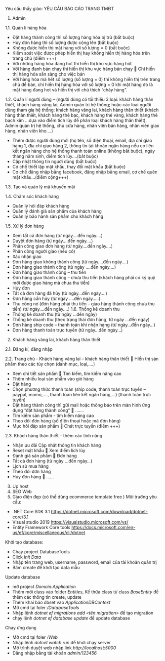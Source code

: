 Yêu cầu thầy giáo: 
YÊU CẦU BÁO CÁO TRANG TMĐT
1. Admin

1.1. Quản lí hàng hóa

- Đặt hàng thành công thì số lượng hàng hóa bị trừ (bắt buộc)
- Hủy đơn hàng thì số lượng được cộng lên (bắt buộc)
- Không được hiển thị mặt hàng với số lượng = 0 (bắt buộc)
- Kiểm soát việc được phép hiển thị hay không hiển thị hàng hóa trên trang chủ (điểm +++)
- Với những hàng hóa đang hot thì hiển thị khu vực hàng hót
- Với hàng đanh bán chạy thì hiển thị khu vực hàng bán chạy  Chỉ hiển thị hàng hóa sẵn sàng cho việc bán
- Với hàng hóa mà hết số lượng (số lượng = 0) thì không hiển thị trên trang chủ để bán, chỉ hiển thị hàng hóa với số lượng = 0 khi mặt hàng đó là mặt hàng 
đang hot và hiển thị với chú thích “cháy hàng”.

1.2. Quản lí người dùng – (người dùng có tối thiểu 3 loại: khách hàng thân thiết, khách hàng vãng lai, Admin quản trị hệ thống; hoặc các loại người dùng tham gia hệ thống: khách 
hàng vãng lai, khách hàng thân thiết (khách hàng thân thiết, khách hàng thẻ bạc, khách  hàng thẻ vàng, khách hàng thẻ bạch kim …dựa vào điểm tích lũy để phân loại khách 
hàng thân thiết), Admin quản trị hệ thống, chủ cửa hàng, nhân viên bán hàng, nhân viên giao hàng, nhân viên kho….)

- Thêm được người dùng mới (họ tên, số điện thoại, email, địa chỉ giao hàng 1, địa chỉ giao hàng 2, thông tin tài khoản ngân hàng nếu có liên kết ngân hàng cho hệ thống thanh toán online (không bắt buộc), ngày tháng năm sinh, điểm tích lũy….(bắt buộc)
- Cập nhật thông tin người dùng (bắt buộc)
- Cơ chế thiết lập mật khẩu, thay đổi mật khẩu (bắt buộc)
- Cơ chế đăng nhập bằng facebook, đăng nhập bằng email, cơ chế quên mật khẩu…(điểm cộng+++)

1.3. Tạo và quản lý mã khuyến mãi

1.4. Chăm sóc khách hàng
- Quản lý hỏi đáp khách hàng
- Quản lý đánh giá sản phẩm của khách hàng
- Quản lý bảo hành sản phẩm cho khách hàng

1.5. Xử lý đơn hàng
- Xem tất cả đơn hàng (từ ngày….đến ngày….)
- Duyệt đơn hàng (từ ngày….đến ngày….)
- Phân công giao đơn hàng (từ ngày….đến ngày….)
- Phân công người giao (nếu có)
- Xác nhận giao
- Đơn hàng giao không thành công (từ ngày….đến ngày….)
- Đơn hàng giao thành công (từ ngày ….đến ngày….)
- Đơn hàng giao thành công – thu tiền
- Đơn hàng giao thành công – chưa thu tiền (khách hàng phải có ký quỹ mới được giao hàng mà chưa thu tiền)
- Hủy đơn
- Tất cả đơn hàng đã hủy (từ ngày…đến ngày….)
- Đơn hàng cần hủy (từ ngày ….đến ngày…..).
- Thu công nợ (đơn hàng phải thu tiền – giao hàng thành công chưa thu tiền) (từ ngày….đến ngày….)
1.6. Thống kê doanh thu
- Thống kê doanh thu (từ ngày …đến ngày)
- Thống kê doanh thu (theo trạng thái đơn hàng, từ ngày …đến ngày)
- Đơn hàng ship code – thanh toán khi nhận hàng (từ ngày…đến ngày…)
- Đơn hàng thanh toán trực tuyến (từ ngày…đến ngày…)
2. Khách hàng vãng lai, khách hàng thân thiết

2.1. Đăng kí, đăng nhập

2.2. Trang chủ - Khách hàng vãng lai – khách hàng thân thiết  Hiển thị sản phẩm theo các tùy chọn (danh mục, loại,….)

- Xem chi tiết sản phẩm  Tìm kiếm, tìm kiếm nâng cao
- Thêm nhiều loại sản phẩm vào giỏ hàng
- Đặt hàng
- Chọn phương thức thanh toán (ship code, thanh toán trực tuyến – paypal, momo,…., thanh toán liên kết ngân hàng,…) (thanh toán trực tuyến)
- Đặt hàng thành công thì gửi mail hoặc thông báo trên màn hình ứng dụng “đặt hàng thành công”
 …….
- Tìm kiếm sản phẩm - tìm kiếm nâng cao
- Theo dõi đơn hàng (số điện thoại hoặc mã đơn hàng)
- Mục hỏi đáp sản phẩm  Chát trực tuyến (điểm +++)

2.3. Khách hàng thân thiết – thêm các tính năng

- Nhận ưu đãi
Cập nhật thông tin khách hàng
- Reset mật khẩu  Xem điểm lích lũy
- Đánh giá sản phẩm  Đơn hàng
- Tất cả đơn hàng (từ ngày …đến ngày…)
- Lịch sử mua hàng
- Theo dõi đơn hàng
- Hủy đơn hàng
 ……
3. Up host
4. SEO Web
5. Giao điện đẹp (có thể dùng ecommerce template free )
Môi trường yêu cầu:
 * .NET Core SDK 3.1 https://dotnet.microsoft.com/download/dotnet-core/3.1
 * Visual studio 2019 https://visualstudio.microsoft.com/vs/
 * Entity Framework Core tools https://docs.microsoft.com/en-us/ef/core/miscellaneous/cli/dotnet


Khởi tạo database:
 * Chạy project DatabaseTools
 * Click *Init Data*
 * Nhập tên trang web, username, password, email của tài khoản quản trị
 * Bấm create để khởi tạo data mẫu

Update database
 * mở project *Domain.Application*
 * Thêm mới class vào folder *Entities*, Kế thừa class từ class *BaseEntity* để thêm các thông tin create, update
 * Thêm khai báo dbset vào *ApplicationDBContext*
 * Mở cmd tại foler */DatabaseTools*
 * Nhập lệnh *dotnet ef migrations add <tên migration>* để tạo migration
 * chạy lệnh *dotnet ef database update* để update database

Chạy ứng dụng
 * Mở cmd tại foler */Web*
 * Nhập lệnh *dotnet watch run* để khởi chạy server
 * Mở trình duyệt web nhập link *http://localhost:5000*
 * Đăng nhập bằng tài khoản *admin/123456*
 
 
 
